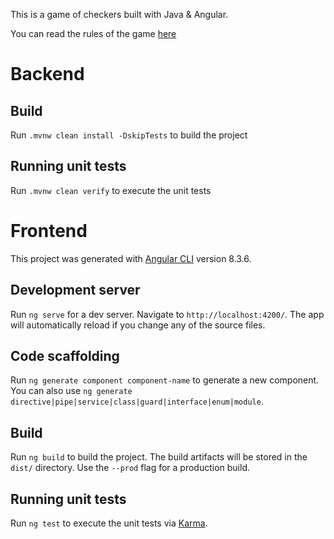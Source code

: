 This is a game of checkers built with Java & Angular.

You can read the rules of the game [here](https://www.thesprucecrafts.com/play-checkers-using-standard-rules-409287)

# Backend

## Build

Run `.mvnw clean install -DskipTests` to build the project 

## Running unit tests

Run `.mvnw clean verify` to execute the unit tests 

# Frontend

This project was generated with [Angular CLI](https://github.com/angular/angular-cli) version 8.3.6.

## Development server

Run `ng serve` for a dev server. Navigate to `http://localhost:4200/`. The app will automatically reload if you change any of the source files.

## Code scaffolding

Run `ng generate component component-name` to generate a new component. You can also use `ng generate directive|pipe|service|class|guard|interface|enum|module`.

## Build

Run `ng build` to build the project. The build artifacts will be stored in the `dist/` directory. Use the `--prod` flag for a production build.

## Running unit tests

Run `ng test` to execute the unit tests via [Karma](https://karma-runner.github.io).
